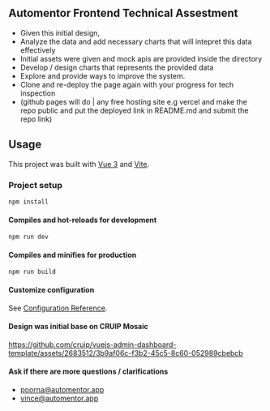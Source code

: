 ## Automentor Frontend Technical Assestment
- Given this initial design,
- Analyze the data and add necessary charts that will intepret this data effectively
- Initial assets were given and mock apis are provided inside the directory
- Develop / design charts that represents the provided data
- Explore and provide ways to improve the system.
- Clone and re-deploy the page again with your progress for tech inspection 
- (github pages will do | any free hosting site e.g vercel and make the repo public and put the deployed link in README.md and submit the repo link)

## Usage

This project was built with [Vue 3](https://v3.vuejs.org/) and [Vite](https://vitejs.dev/).

### Project setup
```
npm install
```

#### Compiles and hot-reloads for development
```
npm run dev
```

#### Compiles and minifies for production
```
npm run build
```

#### Customize configuration
See [Configuration Reference](https://vitejs.dev/guide/).


#### Design was initial base on CRUIP Mosaic
https://github.com/cruip/vuejs-admin-dashboard-template/assets/2683512/3b9af06c-f3b2-45c5-8c60-052989cbebcb


#### Ask if there are more questions / clarifications
- poorna@automentor.app
- vince@automentor.app